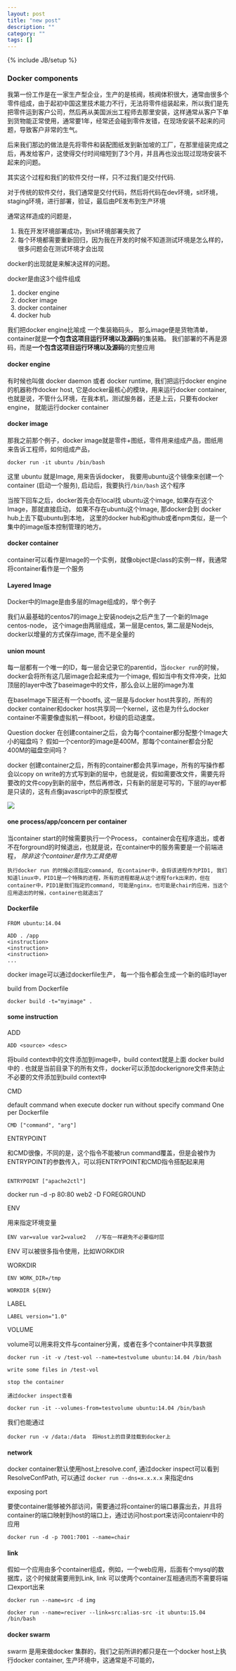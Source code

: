 ```yaml
---
layout: post
title: "new post"
description: ""
category: ""
tags: []
---
```

{% include JB/setup %}


### Docker components

我第一份工作是在一家生产型企业，生产的是核阀，核阀体积很大，通常由很多个零件组成，由于起初中国这里技术能力不行，无法将零件组装起来，所以我们是先把零件运到客户公司，然后再从美国派出工程师去那里安装，这样通常从客户下单到货物能正常使用，通常要1年，经常还会碰到零件发错，在现场安装不起来的问题，导致客户非常的生气。

后来我们那边的做法是先将零件和装配图纸发到新加坡的工厂，在那里组装完成之后，再发给客户，这使得交付时间缩短到了3个月，并且再也没出现过现场安装不起来的问题。


其实这个过程和我们的软件交付一样，只不过我们是交付代码.

对于传统的软件交付，我们通常是交付代码，然后将代码在dev环境，sit环境，staging环境，进行部署，验证，最后由PE发布到生产环境


通常这样造成的问题是，

1. 我在开发环境部署成功，到sit环境部署失败了
2. 每个环境都需要重新回归，因为我在开发的时候不知道测试环境是怎么样的，很多问题会在测试环境才会出现


docker的出现就是来解决这样的问题。

docker是由这3个组件组成

1. docker engine
2. docker image
3. docker container
4. docker hub


我们把docker engine比喻成 一个集装箱码头， 那么image便是货物清单，container就是**一个包含这项目运行环境以及源码**的集装箱。 我们部署的不再是源码，而是**一个包含这项目运行环境以及源码**的完整应用



#### docker engine

有时候也叫做 docker daemon 或者 docker runtime, 我们把运行docker engine的机器称作docker host,  它是docker最核心的模块，用来运行docker container, 也就是说，不管什么环境，在我本机，测试服务器，还是上云，只要有docker engine， 就能运行docker container

#### docker image

那我之前那个例子，docker image就是零件+图纸，零件用来组成产品，图纸用来告诉工程师，如何组成产品，

```
docker run -it ubuntu /bin/bash
```

这里 ubuntu 就是Image, 用来告诉docker， 我要用ubuntu这个镜像来创建一个container (启动一个服务), 启动后，我要执行`/bin/bash` 这个程序

当按下回车之后，docker首先会在local找 ubuntu这个image, 如果存在这个Image，那就直接启动， 如果不存在ubuntu这个Image, 那docker会到 docker hub上去下载ubuntu到本地， 这里的docker hub和github或者npm类似，是一个集中的image版本控制管理的地方。


#### docker container

container可以看作是Image的一个实例，就像object是class的实例一样，我通常将container看作是一个服务


#### Layered Image

Docker中的Image是由多层的Image组成的，举个例子

我们从最基础的centos7的image上安装nodejs之后产生了一个新的Image centos-node， 这个image由两层组成，第一层是centos, 第二层是Nodejs, docker以增量的方式保存image, 而不是全量的

#### union mount
每一层都有一个唯一的ID，每一层会记录它的parentid，当`docker run`的时候，docker会将所有这几层image合起来成为一个image, 假如当中有文件冲突，比如顶层的layer中改了baseimage中的文件，那么会以上层的image为准

在baseImage下层还有一个bootfs, 这一层是与docker host共享的，所有的docker container和docker host共享同一个kernel，这也是为什么docker container不需要像虚拟机一样boot，秒级的启动速度。

Question
docker 在创建container之后，会为每个container都分配整个Image大小的磁盘吗？ 假如一个centor的image是400M，那每个container都会分配400M的磁盘空间吗？

docker 创建container之后，所有的container都会共享image，所有的写操作都会以copy on write的方式写到新的层中，也就是说，假如需要改文件，需要先将要改的文件copy到新的层中，然后再修改，只有新的层是可写的，下层的layer都是只读的，这有点像javascript中的原型模式

![](http://i.imgur.com/pYFjWx7.png)

#### one process/app/concern per container

当container start的时候需要执行一个Process， container会在程序退出，或者不在forground的时候退出，也就是说，在container中的服务需要是一个前端进程， *除非这个container是作为工具使用*

```
执行docker run 的时候必须指定command, 在container中，会将该进程作为PID1, 我们知道linux中，PID1是一个特殊的进程，所有的进程都是从这个进程fork出来的，但在container中，PID1是我们指定的command, 可能是nginx，也可能是chair的应用，当这个应用退出的时候，container也就退出了
```


#### Dockerfile

```
FROM ubuntu:14.04

ADD . /app
<instruction>
<instruction> 
<instruction>  
...

```

docker image可以通过dockerfile生产， 每一个指令都会生成一个新的临时layer

build from Dockerfile

```
docker build -t="myimage" .
``` 

#### some instruction

ADD

```
ADD <source> <desc>
```

将build context中的文件添加到image中，build context就是上面 docker build中的 . 也就是当前目录下的所有文件，docker可以添加dockerignore文件来防止不必要的文件添加到build context中

CMD        

default command when execute docker run without specify command
One per Dockerfile

```
CMD ["command", "arg"]
```

ENTRYPOINT

和CMD很像，不同的是，这个指令不能被run command覆盖，但是会被作为ENTRYPOINT的参数传入，可以将ENTRYPOINT和CMD指令搭配起来用

```

ENTRYPOINT ["apache2ctl"]
```

docker run -d -p 80:80 web2 -D FOREGROUND

ENV

用来指定环境变量

```
ENV var=value var2=value2   //写在一样避免不必要临时层
```
ENV 可以被很多指令使用，比如WORKDIR

WORKDIR

```
ENV WORK_DIR=/tmp

WORKDIR ${ENV}
```

LABEL

```
LABEL version="1.0"
```

VOLUME

volume可以用来将文件与container分离，或者在多个container中共享数据

```
docker run -it -v /test-vol --name=testvolume ubuntu:14.04 /bin/bash

write some files in /test-vol

stop the container

通过docker inspect查看

docker run -it --volumes-from=testvolume ubuntu:14.04 /bin/bash
```

我们也能通过

```
docker run -v /data:/data  将Host上的目录挂载到docker上
```

#### network

docker container默认使用host上resolve.conf, 通过docker inspect可以看到ResolveConfPath, 可以通过 `docker run --dns=x.x.x.x` 来指定dns

exposing port

要使container能够被外部访问，需要通过将container的端口暴露出去，并且将container的端口映射到host的端口上，通过访问host:port来访问contaienr中的应用

```
docker run -d -p 7001:7001 --name=chair
```

#### link

假如一个应用由多个container组成，例如，一个web应用，后面有个mysql的数据库，这个时候就需要用到Link, link 可以使两个container互相通讯而不需要将端口export出来

```
docker run --name=src -d img

docker run --name=reciver --link=src:alias-src -it ubuntu:15.04 /bin/bash
```


#### docker swarm

swarm 是用来做docker 集群的，我们之前所讲的都只是在一个docker host上执行docker container, 生产环境中，这通常是不可能的，